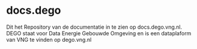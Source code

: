 # docs.dego

Dit het Repository van de documentatie in te zien op docs.dego.vng.nl. 
DEGO staat voor Data Energie Gebouwde Omgeving en is een dataplaform van VNG te vinden op dego.vng.nl
